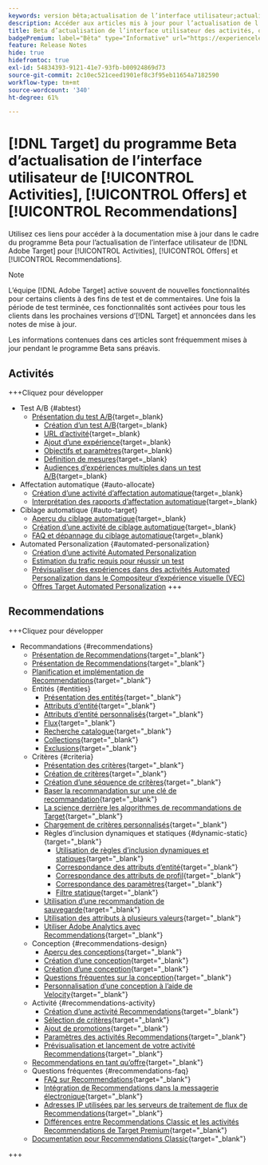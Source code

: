 ```yaml
---
keywords: version bêta;actualisation de l’interface utilisateur;actualisation de l’interface utilisateur;
description: Accéder aux articles mis à jour pour l’actualisation de l’interface utilisateur de Target pour les activités, les offres et Recommendations
title: Beta d’actualisation de l’interface utilisateur des activités, offres et Recommendations
badgePremium: label="Bêta" type="Informative" url="https://experienceleague.adobe.com/docs/target/using/introduction/intro.html?lang=en#beta newtab=true" tooltip="En savoir plus sur le programme  [!DNL Target] Beta."
feature: Release Notes
hide: true
hidefromtoc: true
exl-id: 54834393-9121-41e7-93fb-b00924869d73
source-git-commit: 2c10ec521ceed1901ef8c3f95eb11654a7182590
workflow-type: tm+mt
source-wordcount: '340'
ht-degree: 61%

---
```


# [!DNL Target] du programme Beta d’actualisation de l’interface utilisateur de [!UICONTROL Activities], [!UICONTROL Offers] et [!UICONTROL Recommendations]

Utilisez ces liens pour accéder à la documentation mise à jour dans le cadre du programme Beta pour l’actualisation de l’interface utilisateur de [!DNL Adobe Target] pour [!UICONTROL Activities], [!UICONTROL Offers] et [!UICONTROL Recommendations].

>[!NOTE]
>
>L’équipe [!DNL Adobe Target] active souvent de nouvelles fonctionnalités pour certains clients à des fins de test et de commentaires. Une fois la période de test terminée, ces fonctionnalités sont activées pour tous les clients dans les prochaines versions d’[!DNL Target] et annoncées dans les notes de mise à jour.
>
>Les informations contenues dans ces articles sont fréquemment mises à jour pendant le programme Beta sans préavis.

## Activités

+++Cliquez pour développer

* Test A/B {#abtest}
   * [Présentation du test A/B](c-activities/t-test-ab/test-ab-beta.md){target=_blank}
      * [Création d’un test A/B](c-activities/t-test-ab/t-test-create-ab/test-create-ab-beta.md){target=_blank}
      * [URL d’activité](c-activities/t-test-ab/t-test-create-ab/ab-activity-url-beta.md){target=_blank}
      * [Ajout d’une expérience](c-activities/t-test-ab/t-test-create-ab/ab-add-experience-beta.md){target=_blank}
      * [Objectifs et paramètres](c-activities/t-test-ab/t-test-create-ab/ab-goals-and-settings-beta.md){target=_blank}
      * [Définition de mesures](c-activities/t-test-ab/t-test-create-ab/ab-set-metrics-beta.md){target=_blank}
      * [Audiences d’expériences multiples dans un test A/B](c-activities/t-test-ab/t-test-create-ab/target-experience-to-multiple-audiences-beta.md){target=_blank}
* Affectation automatique {#auto-allocate}
   * [Création d’une activité d’affectation automatique](/help/main/c-activities/automated-traffic-allocation/create-auto-allocate-activity-beta.md){target=_blank}
   * [Interprétation des rapports d’affectation automatique](c-activities/automated-traffic-allocation/determine-winner-beta.md){target=_blank}
* Ciblage automatique {#auto-target}
   * [Aperçu du ciblage automatique](/help/main/c-activities/auto-target/auto-target-to-optimize-beta.md){target=_blank}
   * [Création d’une activité de ciblage automatique](/help/main/c-activities/auto-target/create-auto-target-beta.md){target=_blank}
   * [FAQ et dépannage du ciblage automatique](/help/main/c-activities/auto-target/auto-target-troubleshooting-faqs.md){target=_blank}
* Automated Personalization {#automated-personalization}
   * [Création d’une activité Automated Personalization](/help/main/c-activities/t-automated-personalization/create-ap-activity-beta.md)
   * [Estimation du trafic requis pour réussir un test](https://experienceleague.adobe.com/en/docs/target/using/activities/automated-personalization/ap-traffic-estimator-beta)
   * [Prévisualiser des expériences dans des activités Automated Personalization dans le Compositeur d’expérience visuelle (VEC)](https://experienceleague.adobe.com/en/docs/target/using/activities/automated-personalization/ap-preview-experiences-beta)
   * [Offres Target Automated Personalization](https://experienceleague.adobe.com/en/docs/target/using/activities/automated-personalization/ap-target-offers)
+++

<!-- 
* Automated Personalization {#automated-personalization}
   * [Create an Automated Personalization activity](c-activities/t-automated-personalization/create-ap-activity-beta.md){target=_blank}
   * [Estimate the traffic required for success](c-activities/t-automated-personalization/ap-traffic-estimator-beta.md){target=_blank}
   * [Preview experiences for an Automated Personalization test](c-activities/t-automated-personalization/ap-preview-experiences-beta.md){target=_blank}
   * [Target Automated Personalization offers](c-activities/t-automated-personalization/ap-target-offers.md){target=_blank}
   * [Manage exclusions](c-activities/t-automated-personalization/managing-exclusions-beta.md){target=_blank}
   * [Offer reporting groups in Automated Personalization](/help/main/c-activities/t-automated-personalization/offer-reporting-groups-in-automated-personalization.md){target=_blank}
   * [Select the control for your Automated Personalization or Auto-Target activity](c-activities/t-automated-personalization/experience-as-control.md){target=_blank}
   * [Automated Personalization FAQ](c-activities/t-automated-personalization/automated-personalization-faq.md){target=_blank}
   * [Troubleshoot Automated Personalization](c-activities/t-automated-personalization/ap-trouble.md){target=_blank}
* Experience Targeting {#experience-targeting}
   * [Experience Targeting overview](c-activities/t-experience-target/experience-target.md){target=_blank}
   * Create an Experience Targeting activity {#create-targeting}
      * [Create an activity](c-activities/t-experience-target/t-xt-create/xt-create.md){target=_blank}
      * [Activity URL](c-activities/t-experience-target/t-xt-create/xt-activity-url.md){target=_blank}
      * [Create an experience](c-activities/t-experience-target/t-xt-create/xt-add-experience.md){target=_blank}
      * [Switching experiences in Experience Targeting](c-activities/t-experience-target/t-xt-create/xt-switching-experiences.md){target=_blank}
      * [Goals and settings](c-activities/t-experience-target/t-xt-create/xt-goals-and-settings.md){target=_blank}
      * [Set metrics](c-activities/t-experience-target/t-xt-create/xt-set-metrics.md){target=_blank}
* Multivariate Test {#multivariate-test}
   * [Multivariate Test overview](c-activities/c-multivariate-testing/multivariate-testing.md){target=_blank}
   * [Multivariate Test best practices](c-activities/c-multivariate-testing/best-practices.md){target=_blank}
   * [Plan a Multivariate Test](c-activities/c-multivariate-testing/plan-mvt.md){target=_blank}
   * Create a Multivariate Test {#create-mvt}
      * [Create a test](c-activities/c-multivariate-testing/t-create-multivariate-test/create-multivariate-test.md){target=_blank}
      * [Activity URL](c-activities/c-multivariate-testing/t-create-multivariate-test/url.md){target=_blank}
      * [Create combinations](c-activities/c-multivariate-testing/t-create-multivariate-test/add-offers.md){target=_blank}
      * [Preview experiences for a Multivariate Test](c-activities/c-multivariate-testing/t-create-multivariate-test/preview-experiences.md){target=_blank}
      * [Estimate the traffic required for a successful test](c-activities/c-multivariate-testing/t-create-multivariate-test/traffic-estimator.md){target=_blank}
      * [Test summary](c-activities/c-multivariate-testing/t-create-multivariate-test/test-summary.md){target=_blank}
      * [Goals and settings](c-activities/c-multivariate-testing/t-create-multivariate-test/goals-and-settings.md){target=_blank}
      * [Set metrics](c-activities/c-multivariate-testing/t-create-multivariate-test/mvt-set-metrics.md){target=_blank}
      * [Troubleshoot Multivariate Tests](c-activities/c-multivariate-testing/t-create-multivariate-test/troubleshooting.md){target=_blank}
* [Recommendations activity](c-activities/recommendations-activity.md){target=_blank}
* [Edit an activity or save as draft](c-activities/edit-activity.md){target=_blank}
* [Priority](c-activities/priority.md){target=_blank}
* [Activity settings](c-activities/activity-settings.md){target=_blank}
* Success metrics {#success-metrics}
   * [Success metrics](c-activities/r-success-metrics/success-metrics.md){target=_blank}
   * [Click tracking](c-activities/r-success-metrics/click-tracking.md){target=_blank}
   * [Capture score](c-activities/r-success-metrics/capture-score.md){target=_blank}
* [Activity change log](c-activities/change-log.md){target=_blank}
* Troubleshoot activities {#troubleshoot-activities}
   * [Troubleshoot activities overview](c-activities/c-troubleshooting-activities/troubleshooting-activities.md){target=_blank}
   * [Troubleshoot content delivery](c-activities/c-troubleshooting-activities/content-trouble.md){target=_blank}
* Activity QA {#activity-qa}
   * [Activity QA overview](c-activities/c-activity-qa/activity-qa.md){target=_blank}
   * [Activity QA bookmarklet](c-activities/c-activity-qa/activity-qa-bookmark.md){target=_blank}
   * [Use Activity QA with server-side delivery](c-activities/c-activity-qa/use-qa-mode-with-server-side-delivery.md){target=_blank}-->

## Recommendations

+++Cliquez pour développer

* Recommandations {#recommendations}
   * [Présentation de Recommendations](c-recommendations/recommendations.md){target="_blank"}
   * [Présentation de Recommendations](c-recommendations/introduction-to-recommendations.md){target="_blank"}
   * [Planification et implémentation de Recommendations](c-recommendations/plan-implement.md){target="_blank"}
   * Entités {#entities}
      * [Présentation des entités](c-recommendations/c-products/products.md){target="_blank"}
      * [Attributs d’entité](c-recommendations/c-products/entity-attributes.md){target="_blank"}
      * [Attributs d’entité personnalisés](c-recommendations/c-products/custom-entity-attributes.md){target="_blank"}
      * [Flux](/help/main/c-recommendations/c-products/feeds-beta.md){target="_blank"}
      * [Recherche catalogue](/help/main/c-recommendations/c-products/catalog-search-beta.md){target="_blank"}
      * [Collections](/help/main/c-recommendations/c-products/collections-beta.md){target="_blank"}
      * [Exclusions](/help/main/c-recommendations/c-products/exclusions-beta.md){target="_blank"}
   * Critères {#criteria}
      * [Présentation des critères](/help/main/c-recommendations/c-algorithms/algorithms-beta.md){target="_blank"}
      * [Création de critères](/help/main/c-recommendations/c-algorithms/create-new-algorithm-beta.md){target="_blank"}
      * [Création d’une séquence de critères](/help/main/c-recommendations/c-algorithms/create-criteria-sequence-beta.md){target="_blank"}
      * [Baser la recommandation sur une clé de recommandation](/help/main/c-recommendations/c-algorithms/base-the-recommendation-on-a-recommendation-key-beta.md){target="_blank"}
      * [La science derrière les algorithmes de recommandations de Target](/help/main/c-recommendations/c-algorithms/recommendations-algorithms.md){target="_blank"}
      * [Chargement de critères personnalisés](/help/main/c-recommendations/c-algorithms/recommendations-csv-beta.md){target="_blank"}
      * Règles d’inclusion dynamiques et statiques {#dynamic-static}{target="_blank"}
         * [Utilisation de règles d’inclusion dynamiques et statiques](/help/main/c-recommendations/c-algorithms/use-dynamic-and-static-inclusion-rules-beta.md){target="_blank"}
         * [Correspondance des attributs d’entité](/help/main/c-recommendations/c-algorithms/entity-attribute-matching-beta.md){target="_blank"}
         * [Correspondance des attributs de profil](/help/main/c-recommendations/c-algorithms/profile-attribute-matching-beta.md){target="_blank"}
         * [Correspondance des paramètres](/help/main/c-recommendations/c-algorithms/parameter-matching-beta.md){target="_blank"}
         * [Filtre statique](/help/main/c-recommendations/c-algorithms/static-value-beta.md){target="_blank"}
      * [Utilisation d’une recommandation de sauvegarde](/help/main/c-recommendations/c-algorithms/backup-recs-beta.md){target="_blank"}
      * [Utilisation des attributs à plusieurs valeurs](/help/main/c-recommendations/c-algorithms/work-with-multi-value-attributes-beta.md){target="_blank"}
      * [Utiliser Adobe Analytics avec Recommendations](/help/main/c-recommendations/c-algorithms/use-adobe-analytics-with-recommendations-beta.md){target="_blank"}
   * Conception {#recommendations-design}
      * [Aperçu des conceptions](c-recommendations/c-design-overview/design-overview.md){target="_blank"}
      * [Création d’une conception](c-recommendations/c-design-overview/create-design.md){target="_blank"}
      * [Création d’une conception](/help/main/c-recommendations/c-design-overview/create-design-beta.md){target="_blank"}
      * [Questions fréquentes sur la conception](c-recommendations/c-design-overview/template-faq.md){target="_blank"}
      * [Personnalisation d’une conception à l’aide de Velocity](c-recommendations/c-design-overview/customizing-a-template.md){target="_blank"}
   * Activité {#recommendations-activity}
      * [Création d’une activité Recommendations](c-recommendations/t-create-recs-activity/create-recs-activity.md){target="_blank"}
      * [Sélection de critères](c-recommendations/t-create-recs-activity/algo-select-recs.md){target="_blank"}
      * [Ajout de promotions](c-recommendations/t-create-recs-activity/adding-promotions.md){target="_blank"}
      * [Paramètres des activités Recommendations](c-recommendations/t-create-recs-activity/recs-activity-settings.md){target="_blank"}
      * [Prévisualisation et lancement de votre activité Recommendations](/help/main/c-recommendations/t-create-recs-activity/previewing-and-launching-your-recommendations-activity.md){target="_blank"}
   * [Recommendations en tant qu’offre](c-recommendations/recommendations-as-an-offer.md){target="_blank"}
   * Questions fréquentes {#recommendations-faq}
      * [FAQ sur Recommendations](c-recommendations/c-recommendations-faq/recommendations-faq.md){target="_blank"}
      * [Intégration de Recommendations dans la messagerie électronique](c-recommendations/c-recommendations-faq/integrating-recs-email.md){target="_blank"}
      * [Adresses IP utilisées par les serveurs de traitement de flux de Recommendations](c-recommendations/c-recommendations-faq/ip-addresses-marketing-cloud.md){target="_blank"}
      * [Différences entre Recommendations Classic et les activités Recommendations de Target Premium](c-recommendations/c-recommendations-faq/recommendations-classic-versus-recommendations-activities-target-premium.md){target="_blank"}
   * [Documentation pour Recommendations Classic](/help/main/c-recommendations/recommendations-classic-documentaton.md){target="_blank"}

+++
